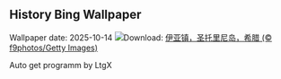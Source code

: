 ## History Bing Wallpaper
Wallpaper date: 2025-10-14
![](https://www.bing.com/th?id=OHR.OiaSantorini_ZH-CN0531650189_UHD.jpg&w=1000)Download: [伊亚镇，圣托里尼岛，希腊 (© f9photos/Getty Images)](https://www.bing.com/th?id=OHR.OiaSantorini_ZH-CN0531650189_UHD.jpg)

Auto get programm by LtgX
